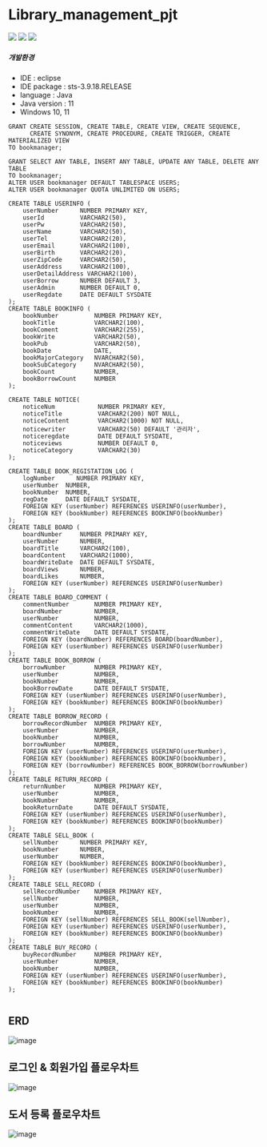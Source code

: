 # Library_management_pjt

  <img src="https://img.shields.io/badge/java-007396?style=for-the-badge&logo=java&logoColor=white"> 
  <img src="https://img.shields.io/badge/oracle-F80000?style=for-the-badge&logo=oracle&logoColor=white"> 
  <img src="https://img.shields.io/badge/spring-6DB33F?style=for-the-badge&logo=spring&logoColor=white"> 

##### 개발환경
- IDE : eclipse
- IDE package : sts-3.9.18.RELEASE
- language : Java
- Java version : 11
- Windows 10, 11

```
GRANT CREATE SESSION, CREATE TABLE, CREATE VIEW, CREATE SEQUENCE, 
      CREATE SYNONYM, CREATE PROCEDURE, CREATE TRIGGER, CREATE MATERIALIZED VIEW 
TO bookmanager;

GRANT SELECT ANY TABLE, INSERT ANY TABLE, UPDATE ANY TABLE, DELETE ANY TABLE 
TO bookmanager;
ALTER USER bookmanager DEFAULT TABLESPACE USERS;
ALTER USER bookmanager QUOTA UNLIMITED ON USERS;

CREATE TABLE USERINFO (
    userNumber      NUMBER PRIMARY KEY,
    userId          VARCHAR2(50),
    userPw          VARCHAR2(50),
    userName        VARCHAR2(50),
    userTel         VARCHAR2(20),
    userEmail       VARCHAR2(100),
    userBirth       VARCHAR2(20),
    userZipCode     VARCHAR2(50),
    userAddress     VARCHAR2(100),
    userDetailAddress VARCHAR2(100),
    userBorrow      NUMBER DEFAULT 3,
    userAdmin       NUMBER DEFAULT 0,
    userRegdate     DATE DEFAULT SYSDATE
);
CREATE TABLE BOOKINFO (
    bookNumber          NUMBER PRIMARY KEY,
    bookTitle           VARCHAR2(100),
    bookComent          VARCHAR2(255),
    bookWrite           VARCHAR2(50),
    bookPub             VARCHAR2(50),
    bookDate            DATE,
    bookMajorCategory   NVARCHAR2(50),
    bookSubCategory     NVARCHAR2(50),
    bookCount           NUMBER,
    bookBorrowCount     NUMBER
);

CREATE TABLE NOTICE(
    noticeNum            NUMBER PRIMARY KEY,
    noticeTitle          VARCHAR2(200) NOT NULL,
    noticeContent        VARCHAR2(1000) NOT NULL,
    noticewriter         VARCHAR2(50) DEFAULT '관리자',
    noticeregdate        DATE DEFAULT SYSDATE,
    noticeviews          NUMBER DEFAULT 0,
    noticeCategory       VARCHAR2(30)
);

CREATE TABLE BOOK_REGISTATION_LOG (
    logNumber      NUMBER PRIMARY KEY,
    userNumber  NUMBER,
    bookNumber  NUMBER,
    regDate     DATE DEFAULT SYSDATE,
    FOREIGN KEY (userNumber) REFERENCES USERINFO(userNumber),
    FOREIGN KEY (bookNumber) REFERENCES BOOKINFO(bookNumber)
);
CREATE TABLE BOARD (
    boardNumber     NUMBER PRIMARY KEY,
    userNumber      NUMBER,
    boardTitle      VARCHAR2(100),
    boardContent    VARCHAR2(1000),
    boardWriteDate  DATE DEFAULT SYSDATE,
    boardViews      NUMBER,
    boardLikes      NUMBER,
    FOREIGN KEY (userNumber) REFERENCES USERINFO(userNumber)
);
CREATE TABLE BOARD_COMMENT (
    commentNumber       NUMBER PRIMARY KEY,
    boardNumber         NUMBER,
    userNumber          NUMBER,
    commentContent      VARCHAR2(1000),
    commentWriteDate    DATE DEFAULT SYSDATE,
    FOREIGN KEY (boardNumber) REFERENCES BOARD(boardNumber),
    FOREIGN KEY (userNumber) REFERENCES USERINFO(userNumber)
);
CREATE TABLE BOOK_BORROW (
    borrowNumber        NUMBER PRIMARY KEY,
    userNumber          NUMBER,
    bookNumber          NUMBER,
    bookBorrowDate      DATE DEFAULT SYSDATE,
    FOREIGN KEY (userNumber) REFERENCES USERINFO(userNumber),
    FOREIGN KEY (bookNumber) REFERENCES BOOKINFO(bookNumber)
);
CREATE TABLE BORROW_RECORD (
    borrowRecordNumber  NUMBER PRIMARY KEY,
    userNumber          NUMBER,
    bookNumber          NUMBER,
    borrowNumber        NUMBER,
    FOREIGN KEY (userNumber) REFERENCES USERINFO(userNumber),
    FOREIGN KEY (bookNumber) REFERENCES BOOKINFO(bookNumber),
    FOREIGN KEY (borrowNumber) REFERENCES BOOK_BORROW(borrowNumber)
);
CREATE TABLE RETURN_RECORD (
    returnNumber        NUMBER PRIMARY KEY,
    userNumber          NUMBER,
    bookNumber          NUMBER,
    bookReturnDate      DATE DEFAULT SYSDATE,
    FOREIGN KEY (userNumber) REFERENCES USERINFO(userNumber),
    FOREIGN KEY (bookNumber) REFERENCES BOOKINFO(bookNumber)
);
CREATE TABLE SELL_BOOK (
    sellNumber      NUMBER PRIMARY KEY,
    bookNumber      NUMBER,
    userNumber      NUMBER,
    FOREIGN KEY (bookNumber) REFERENCES BOOKINFO(bookNumber),
    FOREIGN KEY (userNumber) REFERENCES USERINFO(userNumber)
);
CREATE TABLE SELL_RECORD (
    sellRecordNumber    NUMBER PRIMARY KEY,
    sellNumber          NUMBER,
    userNumber          NUMBER,
    bookNumber          NUMBER,
    FOREIGN KEY (sellNumber) REFERENCES SELL_BOOK(sellNumber),
    FOREIGN KEY (userNumber) REFERENCES USERINFO(userNumber),
    FOREIGN KEY (bookNumber) REFERENCES BOOKINFO(bookNumber)
);
CREATE TABLE BUY_RECORD (
    buyRecordNumber     NUMBER PRIMARY KEY,
    userNumber          NUMBER,
    bookNumber          NUMBER,
    FOREIGN KEY (userNumber) REFERENCES USERINFO(userNumber),
    FOREIGN KEY (bookNumber) REFERENCES BOOKINFO(bookNumber)
);


```

## ERD
![image](https://github.com/user-attachments/assets/5c668ab5-4098-439b-a0d1-85609255b0c1)

## 로그인 & 회원가입 플로우차트
![image](https://github.com/user-attachments/assets/42c9b8b7-f470-4843-82bc-3ed59fce2352)

## 도서 등록 플로우차트
![image](https://github.com/user-attachments/assets/ddda9356-1cb5-4e6b-aa1d-6a7f0d169dc4)

